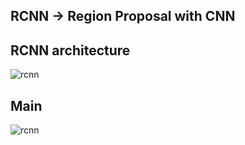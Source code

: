 ## RCNN -> Region Proposal with CNN

## RCNN architecture
![rcnn](https://user-images.githubusercontent.com/50628520/86026078-b4196500-ba4e-11ea-89a2-44dd7f6d8b36.jpg)

## Main
![rcnn](https://user-images.githubusercontent.com/50628520/86026078-b4196500-ba4e-11ea-89a2-44dd7f6d8b36.jpg)

